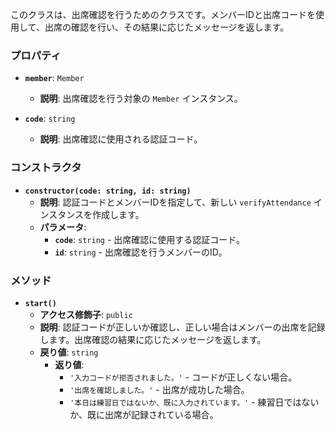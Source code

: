 

このクラスは、出席確認を行うためのクラスです。メンバーIDと出席コードを使用して、出席の確認を行い、その結果に応じたメッセージを返します。

### プロパティ

- **`member`**: `Member`
  - **説明**: 出席確認を行う対象の `Member` インスタンス。

- **`code`**: `string`
  - **説明**: 出席確認に使用される認証コード。

### コンストラクタ

- **`constructor(code: string, id: string)`**
  - **説明**: 認証コードとメンバーIDを指定して、新しい `verifyAttendance` インスタンスを作成します。
  - **パラメータ**:
    - **`code`**: `string` - 出席確認に使用する認証コード。
    - **`id`**: `string` - 出席確認を行うメンバーのID。

### メソッド

- **`start()`**
  - **アクセス修飾子**: `public`
  - **説明**: 認証コードが正しいか確認し、正しい場合はメンバーの出席を記録します。出席確認の結果に応じたメッセージを返します。
  - **戻り値**: `string`
    - **返り値**:
      - `'入力コードが拒否されました。'` - コードが正しくない場合。
      - `'出席を確認しました。'` - 出席が成功した場合。
      - `'本日は練習日ではないか、既に入力されています。'` - 練習日ではないか、既に出席が記録されている場合。

